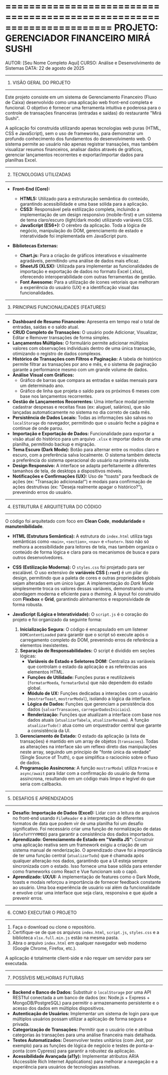======================================================================
PROJETO: GERENCIADOR FINANCEIRO MIRÁ SUSHI
======================================================================

AUTOR: [Seu Nome Completo Aqui]
CURSO: Análise e Desenvolvimento de Sistemas
DATA: 22 de agosto de 2025

---

1. VISÃO GERAL DO PROJETO

---

Este projeto consiste em um sistema de Gerenciamento Financeiro (Fluxo de Caixa) desenvolvido como uma aplicação web front-end completa e funcional. O objetivo é fornecer uma ferramenta intuitiva e poderosa para o controle de transações financeiras (entradas e saídas) do restaurante "Mirá Sushi".

A aplicação foi construída utilizando apenas tecnologias web puras (HTML, CSS e JavaScript), sem o uso de frameworks, para demonstrar um profundo conhecimento dos fundamentos do desenvolvimento web. O sistema permite ao usuário não apenas registrar transações, mas também visualizar resumos financeiros, analisar dados através de gráficos, gerenciar lançamentos recorrentes e exportar/importar dados para planilhas Excel.

---

2. TECNOLOGIAS UTILIZADAS

---

- **Front-End (Core):**

  - **HTML5:** Utilizado para a estruturação semântica do conteúdo, garantindo acessibilidade e uma base sólida para a aplicação.
  - **CSS3:** Responsável pela estilização completa, incluindo a implementação de um design responsivo (mobile-first) e um sistema de tema claro/escuro (light/dark mode) utilizando variáveis CSS.
  - **JavaScript (ES6+):** O cérebro da aplicação. Toda a lógica de negócio, manipulação do DOM, gerenciamento de estado e interatividade foi implementada em JavaScript puro.

- **Bibliotecas Externas:**
  - **Chart.js:** Para a criação de gráficos interativos e visualmente agradáveis, permitindo uma análise de dados mais eficaz.
  - **SheetJS (XLSX):** Utilizada para implementar as funcionalidades de importação e exportação de dados no formato Excel (.xlsx), oferecendo interoperabilidade com outras ferramentas de gestão.
  - **Font Awesome:** Para a utilização de ícones vetoriais que melhoram a experiência do usuário (UX) e a identificação visual das funcionalidades.

---

3. PRINCIPAIS FUNCIONALIDADES (FEATURES)

---

- **Dashboard de Resumo Financeiro:** Apresenta em tempo real o total de entradas, saídas e o saldo atual.
- **CRUD Completo de Transações:** O usuário pode Adicionar, Visualizar, Editar e Remover transações de forma simples.
- **Lançamentos Múltiplos:** O formulário permite adicionar múltiplos valores com observações individuais dentro de uma única transação, otimizando o registro de dados complexos.
- **Histórico de Transações com Filtros e Paginação:** A tabela de histórico permite filtrar as transações por ano e mês, e o sistema de paginação garante a performance mesmo com um grande volume de dados.
- **Análise Visual com Gráficos:**
  - Gráfico de barras que compara as entradas e saídas mensais para um determinado ano.
  - Gráfico de linha que projeta o saldo para os próximos 6 meses com base nos lançamentos recorrentes.
- **Gestão de Lançamentos Recorrentes:** Uma interface modal permite cadastrar despesas e receitas fixas (ex: aluguel, salários), que são lançadas automaticamente no sistema no dia correto de cada mês.
- **Persistência de Dados Locais:** Todas as informações são salvas no `localStorage` do navegador, permitindo que o usuário feche a página e continue de onde parou.
- **Importação e Exportação de Dados:** Funcionalidade para exportar a visão atual do histórico para um arquivo `.xlsx` e importar dados de uma planilha, permitindo backup e migração.
- **Tema Escuro (Dark Mode):** Botão para alternar entre os modos claro e escuro, com a preferência salva localmente. O sistema também detecta a preferência do sistema operacional do usuário na primeira visita.
- **Design Responsivo:** A interface se adapta perfeitamente a diferentes tamanhos de tela, de desktops a dispositivos móveis.
- **Notificações e Confirmações (UX):** Uso de "toasts" para feedback de ações (ex: "Transação adicionada!") e modais para confirmação de ações destrutivas (ex: "Deseja realmente apagar o histórico?"), prevenindo erros do usuário.

---

4. ESTRUTURA E ARQUITETURA DO CÓDIGO

---

O código foi arquitetado com foco em **Clean Code**, **modularidade** e **manutenibilidade**.

- **HTML (Estrutura Semântica):** A estrutura do `index.html` utiliza tags semânticas como `<main>`, `<section>`, `<nav>` e `<footer>`. Isso não só melhora a acessibilidade para leitores de tela, mas também organiza o conteúdo de forma lógica e clara para os mecanismos de busca e para outros desenvolvedores.

- **CSS (Estilização Moderna):** O `styles.css` foi projetado para ser escalável. O uso extensivo de **variáveis CSS (`:root`)** é um pilar do design, permitindo que a paleta de cores e outras propriedades globais sejam alteradas em um único lugar. A implementação do _Dark Mode_ simplesmente troca os valores dessas variáveis, demonstrando uma abordagem moderna e eficiente para o _theming_. A layout foi construído com **Flexbox** e **Grid**, garantindo alinhamentos e responsividade de forma robusta.

- **JavaScript (Lógica e Interatividade):** O `script.js` é o coração do projeto e foi organizado da seguinte forma:
  1.  **Inicialização Segura:** O código é encapsulado em um listener `DOMContentLoaded` para garantir que o script só execute após o carregamento completo do DOM, prevenindo erros de referência a elementos inexistentes.
  2.  **Separação de Responsabilidades:** O script é dividido em seções lógicas:
      - **Variáveis de Estado e Seletores DOM:** Centraliza as variáveis que controlam o estado da aplicação e as referências aos elementos HTML.
      - **Funções de Utilidade:** Funções puras e reutilizáveis (`formatarMoeda`, `formatarData`) que não dependem do estado global.
      - **Módulo de UX:** Funções dedicadas a interações com o usuário (`mostrarToast`, `mostrarModal`), isolando a lógica da interface.
      - **Lógica de Dados:** Funções que gerenciam a persistência dos dados (`salvarTransacoes`, `carregarDadosIniciais`).
      - **Renderização:** Funções que atualizam a interface com base nos dados atuais (`atualizarTabela`, `atualizarResumo`). A função `atualizarTudo()` atua como um orquestrador central que garante a consistência da UI.
  3.  **Gerenciamento de Estado:** O estado da aplicação (a lista de transações) é mantido em um array de objetos (`transacoes`). Todas as alterações na interface são um reflexo direto das manipulações neste array, seguindo um princípio de "fonte única da verdade" (Single Source of Truth), o que simplifica o raciocínio sobre o fluxo de dados.
  4.  **Programação Assíncrona:** A função `mostrarModal` utiliza `Promise` e `async/await` para lidar com a confirmação do usuário de forma assíncrona, resultando em um código mais limpo e legível do que seria com callbacks.

---

5. DESAFIOS E APRENDIZADOS

---

- **Desafio: Importação de Dados (Excel):** Lidar com a leitura de arquivos no front-end usando `FileReader` e a interpretação de diferentes formatos de data que podem vir de uma planilha foi um desafio significativo. Foi necessário criar uma função de normalização de datas (`dateToYYYYMMDD`) para garantir a consistência dos dados importados.
- **Aprendizado: Gerenciamento de Estado em "Vanilla JS":** Construir uma aplicação reativa sem um framework exigiu a criação de um sistema manual de renderização. O aprendizado chave foi a importância de ter uma função central (`atualizarTudo`) que é chamada após qualquer alteração nos dados, garantindo que a UI esteja sempre sincronizada com o estado. Isso fornece uma base sólida para entender como frameworks como React e Vue funcionam sob o capô.
- **Aprendizado: UX/UI:** A implementação de features como o Dark Mode, toasts e modais reforçou a importância de fornecer feedback constante ao usuário. Uma boa experiência de usuário vai além da funcionalidade e envolve criar uma interface que seja clara, responsiva e que ajude a prevenir erros.

---

6. COMO EXECUTAR O PROJETO

---

1.  Faça o download ou clone o repositório.
2.  Certifique-se de que os arquivos `index.html`, `script.js`, `styles.css` e a biblioteca `xlsx.full.min.js` estão na mesma pasta.
3.  Abra o arquivo `index.html` em qualquer navegador web moderno (Google Chrome, Firefox, etc.).

A aplicação é totalmente client-side e não requer um servidor para ser executada.

---

7. POSSÍVEIS MELHORIAS FUTURAS

---

- **Backend e Banco de Dados:** Substituir o `localStorage` por uma API RESTful conectada a um banco de dados (ex: Node.js + Express + MongoDB/PostgreSQL) para permitir o armazenamento persistente e o acesso dos dados em múltiplos dispositivos.
- **Autenticação de Usuários:** Implementar um sistema de login para que múltiplos usuários possam utilizar a aplicação de forma segura e privada.
- **Categorização de Transações:** Permitir que o usuário crie e atribua categorias às transações para uma análise financeira mais detalhada.
- **Testes Automatizados:** Desenvolver testes unitários (com Jest, por exemplo) para as funções de lógica de negócio e testes de ponta-a-ponta (com Cypress) para garantir a robustez da aplicação.
- **Acessibilidade Avançada (a11y):** Implementar atributos ARIA (Accessible Rich Internet Applications) para melhorar a navegação e a experiência para usuários de tecnologias assistivas.
